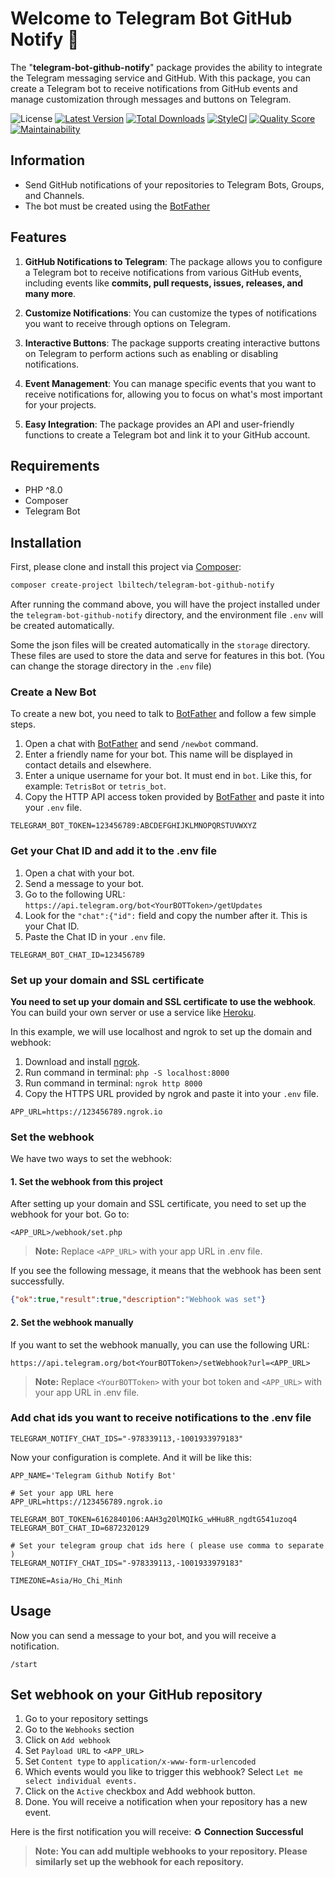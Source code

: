 # Welcome to Telegram Bot GitHub Notify 👋

The "**telegram-bot-github-notify**"
package provides the ability to integrate the Telegram messaging service and GitHub.
With this package,
you can create a Telegram bot to receive notifications from GitHub events
and manage customization through messages and buttons on Telegram.

![License](https://img.shields.io/github/license/lbiltech/telegram-bot-github-notify.svg?style=flat-square)
[![Latest Version](https://img.shields.io/github/release/lbiltech/telegram-bot-github-notify.svg?style=flat-square)](https://github.com/lbiltech/telegram-bot-github-notify/releases)
[![Total Downloads](https://img.shields.io/packagist/dt/lbiltech/telegram-bot-github-notify.svg?style=flat-square)](https://packagist.org/packages/lbiltech/telegram-bot-github-notify)
[![StyleCI](https://styleci.io/repos/656960426/shield)](https://styleci.io/repos/656960426)
[![Quality Score](https://img.shields.io/scrutinizer/g/lbiltech/telegram-bot-github-notify.svg?style=flat-square)](https://scrutinizer-ci.com/g/lbiltech/telegram-bot-github-notify)
[![Maintainability](https://api.codeclimate.com/v1/badges/460e2b6fba334a156b2e/maintainability)](https://codeclimate.com/github/lbiltech/telegram-bot-github-notify/maintainability)

## Information

- Send GitHub notifications of your repositories to Telegram Bots, Groups, and Channels.
- The bot must be created using the [BotFather](https://core.telegram.org/bots#6-botfather)

## Features

1. **GitHub Notifications to Telegram**: The package allows you to configure a Telegram bot to receive notifications from various GitHub events, including events like **commits, pull requests, issues, releases, and many more**.

2. **Customize Notifications**: You can customize the types of notifications you want to receive through options on Telegram.

3. **Interactive Buttons**: The package supports creating interactive buttons on Telegram to perform actions such as enabling or disabling notifications.

4. **Event Management**: You can manage specific events that you want to receive notifications for, allowing you to focus on what's most important for your projects.

5. **Easy Integration**:
   The package provides an API and user-friendly functions to create a Telegram bot and link it to your GitHub account.

## Requirements

- PHP ^8.0
- Composer
- Telegram Bot

## Installation

First, please clone and install this project via [Composer](https://getcomposer.org/):

```bash
composer create-project lbiltech/telegram-bot-github-notify
```

After running the command above, you will have the project installed under the `telegram-bot-github-notify` directory,
and the environment file `.env` will be created automatically.

Some the json files will be created automatically in the `storage` directory.
These files are used to store the data and serve for features in this bot.
(You can change the storage directory in the `.env` file)

### Create a New Bot

To create a new bot, you need to talk to [BotFather](https://core.telegram.org/bots#6-botfather) and follow a few simple steps.

1. Open a chat with [BotFather](https://telegram.me/botfather) and send `/newbot` command.
2. Enter a friendly name for your bot. This name will be displayed in contact details and elsewhere.
3. Enter a unique username for your bot. It must end in `bot`. Like this, for example: `TetrisBot` or `tetris_bot`.
4. Copy the HTTP API access token provided by [BotFather](https://telegram.me/botfather) and paste it into your `.env` file.

```shell
TELEGRAM_BOT_TOKEN=123456789:ABCDEFGHIJKLMNOPQRSTUVWXYZ
```

### Get your Chat ID and add it to the .env file

1. Open a chat with your bot.
2. Send a message to your bot.
3. Go to the following URL: `https://api.telegram.org/bot<YourBOTToken>/getUpdates`
4. Look for the `"chat":{"id":` field and copy the number after it. This is your Chat ID.
5. Paste the Chat ID in your `.env` file.

```shell
TELEGRAM_BOT_CHAT_ID=123456789
```

### Set up your domain and SSL certificate

**You need to set up your domain and SSL certificate to use the webhook**. You can build your own server or use a service like [Heroku](https://www.heroku.com/).

In this example, we will use localhost and ngrok to set up the domain and webhook:
1. Download and install [ngrok](https://ngrok.com/download).
2. Run command in terminal: `php -S localhost:8000`
3. Run command in terminal: `ngrok http 8000`
4. Copy the HTTPS URL provided by ngrok and paste it into your `.env` file.

```shell
APP_URL=https://123456789.ngrok.io
```

### Set the webhook

We have two ways to set the webhook:

#### 1. Set the webhook from this project

After setting up your domain and SSL certificate, you need to set up the webhook for your bot. Go to:

```text
<APP_URL>/webhook/set.php
```

> **Note:** Replace `<APP_URL>` with your app URL in .env file.

If you see the following message, it means that the webhook has been sent successfully.

```json
{"ok":true,"result":true,"description":"Webhook was set"}
```

#### 2. Set the webhook manually

If you want to set the webhook manually, you can use the following URL:

```text
https://api.telegram.org/bot<YourBOTToken>/setWebhook?url=<APP_URL>
```

> **Note:** Replace `<YourBOTToken>` with your bot token and `<APP_URL>` with your app URL in .env file.

### Add chat ids you want to receive notifications to the .env file

```shell
TELEGRAM_NOTIFY_CHAT_IDS="-978339113,-1001933979183"
```

Now your configuration is complete. And it will be like this:

```shell
APP_NAME='Telegram Github Notify Bot'

# Set your app URL here
APP_URL=https://123456789.ngrok.io

TELEGRAM_BOT_TOKEN=6162840106:AAH3g20lMQIkG_wHHu8R_ngdtG541uzoq4
TELEGRAM_BOT_CHAT_ID=6872320129

# Set your telegram group chat ids here ( please use comma to separate )
TELEGRAM_NOTIFY_CHAT_IDS="-978339113,-1001933979183"

TIMEZONE=Asia/Ho_Chi_Minh
```

## Usage

Now you can send a message to your bot, and you will receive a notification.

```text
/start
```

## Set webhook on your GitHub repository

1. Go to your repository settings
2. Go to the `Webhooks` section
3. Click on `Add webhook`
4. Set `Payload URL` to `<APP_URL>`
5. Set `Content type` to `application/x-www-form-urlencoded`
6. Which events would you like to trigger this webhook? Select `Let me select individual events.`
7. Click on the `Active` checkbox and Add webhook button.
8. Done. You will receive a notification when your repository has a new event.

Here is the first notification you will receive: ♻️ **Connection Successful**

> **Note: You can add multiple webhooks to your repository. Please similarly set up the webhook for each repository.**
